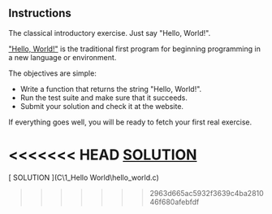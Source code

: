 ## Instructions

The classical introductory exercise. Just say "Hello, World!".

["Hello, World!"](http://en.wikipedia.org/wiki/%22Hello,_world!%22_program) is the traditional first program for beginning programming in a new language or environment.

The objectives are simple:

-   Write a function that returns the string "Hello, World!".
-   Run the test suite and make sure that it succeeds.
-   Submit your solution and check it at the website.

If everything goes well, you will be ready to fetch your first real exercise.

<<<<<<< HEAD
[SOLUTION](hello_world.c)
=======
[ SOLUTION ](C\1_Hello World\hello_world.c)
>>>>>>> 2963d665ac5932f3639c4ba281046f680afebfdf
